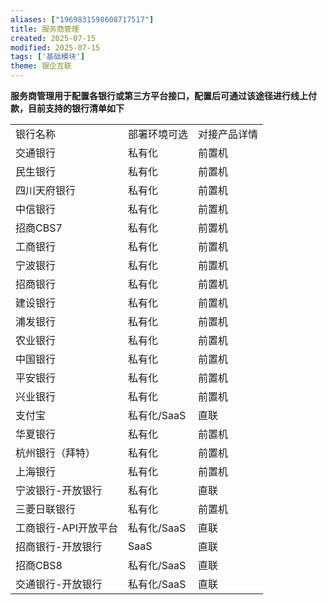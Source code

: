```yaml
---
aliases: ["1969831598608717517"]
title: 服务商管理
created: 2025-07-15
modified: 2025-07-15
tags: ['基础模块']
theme: 银企互联
---
```


**服务商管理用于配置各银行或第三方平台接口，配置后可通过该途径进行线上付款，目前支持的银行清单如下**

|  |  |  |
| --- | --- | --- |
| 银行名称 | 部署环境可选 | 对接产品详情 |
| 交通银行 | 私有化 | 前置机 |
| 民生银行 | 私有化 | 前置机 |
| 四川天府银行 | 私有化 | 前置机 |
| 中信银行 | 私有化 | 前置机 |
| 招商CBS7 | 私有化 | 前置机 |
| 工商银行 | 私有化 | 前置机 |
| 宁波银行 | 私有化 | 前置机 |
| 招商银行 | 私有化 | 前置机 |
| 建设银行 | 私有化 | 前置机 |
| 浦发银行 | 私有化 | 前置机 |
| 农业银行 | 私有化 | 前置机 |
| 中国银行 | 私有化 | 前置机 |
| 平安银行 | 私有化 | 前置机 |
| 兴业银行 | 私有化 | 前置机 |
| 支付宝 | 私有化/SaaS | 直联 |
| 华夏银行 | 私有化 | 前置机 |
| 杭州银行（拜特） | 私有化 | 前置机 |
| 上海银行 | 私有化 | 前置机 |
| 宁波银行-开放银行 | 私有化 | 直联 |
| 三菱日联银行 | 私有化 | 前置机 |
| 工商银行-API开放平台 | 私有化/SaaS | 直联 |
| 招商银行-开放银行 | SaaS | 直联 |
| 招商CBS8 | 私有化/SaaS | 直联 |
| 交通银行-开放银行 | 私有化/SaaS | 直联 |